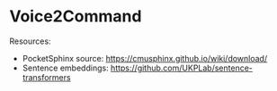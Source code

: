 # Voice2Command

Resources:
* PocketSphinx source: https://cmusphinx.github.io/wiki/download/
* Sentence embeddings: https://github.com/UKPLab/sentence-transformers